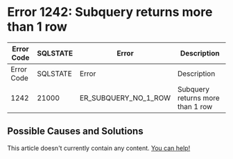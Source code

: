 
# Error 1242: Subquery returns more than 1 row


| Error Code | SQLSTATE | Error | Description |
| --- | --- | --- | --- |
| Error Code | SQLSTATE | Error | Description |
| 1242 | 21000 | ER_SUBQUERY_NO_1_ROW | Subquery returns more than 1 row |




## Possible Causes and Solutions


This article doesn't currently contain any content. [You can help!](/kb/en/writing-and-editing-knowledge-base-articles/)

